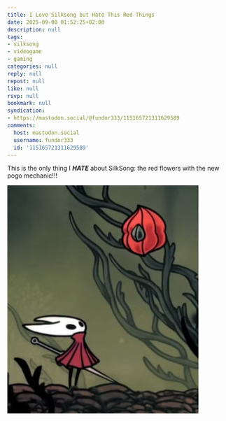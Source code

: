 ```yaml
---
title: I Love Silksong but Hate This Red Things
date: 2025-09-08 01:52:25+02:00
description: null
tags:
- silksong
- videogame
- gaming
categories: null
reply: null
repost: null
like: null
rsvp: null
bookmark: null
syndication:
- https://mastodon.social/@fundor333/115165721311629589
comments:
  host: mastodon.social
  username: fundor333
  id: '115165721311629589'
---
```


This is the only thing I __*HATE*__ about SilkSong: the red flowers with the new pogo mechanic!!!

![red.png](red.png)
